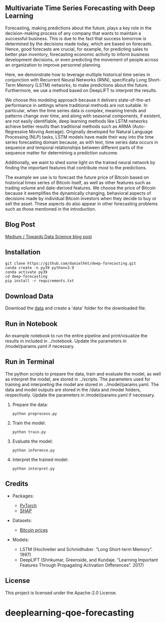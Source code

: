 ## Multivariate Time Series Forecasting with Deep Learning

Forecasting, making predictions about the future, plays a key role in the decision-making process of any company that wants to maintain a successful business. This is due to the fact that success tomorrow is determined by the decisions made today, which are based on forecasts. Hence, good forecasts are crucial, for example, for predicting sales to better plan inventory, forecasting economic activity to inform business development decisions, or even predicting the movement of people across an organization to improve personnel planning.

Here, we demonstrate how to leverage multiple historical time series in conjunction with Recurrent Neural Networks (RNN), specifically Long Short-Term Memory (LSTM) networks, to make predictions about the future. Furthermore, we use a method based on DeepLIFT to interpret the results. 

We choose this modeling approach because it delivers state-of-the-art performance in settings where traditional methods are not suitable. In particular, when the time series data is complex, meaning trends and patterns change over time, and along with seasonal components, if existent, are not easily identifiable, deep learning methods like LSTM networks achieve better results than traditional methods such as ARMA (Auto-Regressive Moving Average). Originally developed for Natural Language Processing (NLP) tasks, LSTM models have made their way into the time series forecasting domain because, as with text, time series data occurs in sequence and temporal relationships between different parts of the sequence matter for determining a prediction outcome. 

Additionally, we want to shed some light on the trained neural network by finding the important features that contribute most to the predictions.

The example we use is to forecast the future price of Bitcoin based on historical times series of Bitcoin itself, as well as other features such as trading volume and date-derived features. We choose the price of Bitcoin because it exemplifies the dynamically changing, behavioral aspects of decisions made by individual Bitcoin investors when they decide to buy or sell the asset. These aspects do also appear in other forecasting problems such as those mentioned in the introduction.

## Blog Post

[Medium / Towards Data Science blog post](https://towardsdatascience.com/multivariate-time-series-forecasting-with-deep-learning-3e7b3e2d2bcf)

## Installation

```
git clone https://github.com/danielhkt/deep-forecasting.git
conda create -n py39 python=3.9
conda activate py39
cd deep-forecasting
pip install -r requirements.txt
```

## Download Data

Download the [data](https://finance.yahoo.com/quote/BTC-USD/history?p=BTC-USD) and create a 'data' folder for the downloaded file.

## Run in Notebook

An example notebook to run the entire pipeline and print/visualize the results in included in ../notebook.
Update the parameters in /model/params.yaml if necessary.

## Run in Terminal

The python scripts to prepare the data, train and evaluate the model, as well as interpret the model, 
are stored in ../scripts. The parameters used for training and interpreting the model are stored in 
../model/params.yaml. The data and model outputs are stored in the /data and /model folders, respectively.
Update the parameters in /model/params.yaml if necessary.

1. Prepare the data:
    ```
    python preprocess.py
    ```
2. Train the model:
    ```
    python train.py
    ```
3. Evaluate the model:
    ```
    python inference.py
    ```
4. Interpret the trained model:
    ```
    python interpret.py
    ```

## Credits

* Packages:
    * [PyTorch](https://pytorch.org/)
    * [SHAP](https://shap-lrjball.readthedocs.io/en/latest/generated/shap.DeepExplainer.html)
    
* Datasets:
    * [Bitcoin prices](https://finance.yahoo.com/quote/BTC-USD/history?p=BTC-USD)
    

* Models:
    * LSTM (Hochreiter and Schmidhuber. “Long Short-term Memory”. 1997)
    * DeepLIFT (Shrikumar, Greenside, and Kundaje. “Learning Important Features Through Propagating Activation Differences”. 2017)
    
## License

This project is licensed under the Apache-2.0 License.
# deeplearning-qoe-forecasting
